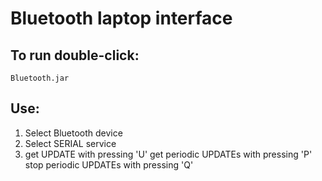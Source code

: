 # Bluetooth laptop interface

## To run double-click:

	Bluetooth.jar 

## Use:

1. Select Bluetooth device
2. Select SERIAL service 
3. get UPDATE with pressing 'U'
   get periodic UPDATEs with pressing 'P'
   stop periodic UPDATEs with pressing 'Q'


